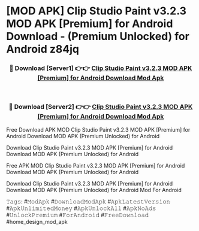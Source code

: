 # [MOD APK] Clip Studio Paint v3.2.3 MOD APK [Premium] for Android Download - (Premium Unlocked) for Android z84jq



<div align="center">
<h3>🔴 Download [Server1] 👉👉 <a href="https://momento.my/?title=Clip_Studio_Paint_v3.2.3_MOD_APK_[Premium]_for_Android_Download">Clip Studio Paint v3.2.3 MOD APK [Premium] for Android Download Mod Apk</a></h3><br>

<h3>🔴 Download [Server2] 👉👉 <a href="https://momento.my/?title=Clip_Studio_Paint_v3.2.3_MOD_APK_[Premium]_for_Android_Download">Clip Studio Paint v3.2.3 MOD APK [Premium] for Android Download Mod Apk</a></h3>
</div>



Free Download APK MOD Clip Studio Paint v3.2.3 MOD APK [Premium] for Android Download MOD APK (Premium Unlocked) for Android

Download Clip Studio Paint v3.2.3 MOD APK [Premium] for Android Download MOD APK (Premium Unlocked) for Android

Free APK MOD Clip Studio Paint v3.2.3 MOD APK [Premium] for Android Download MOD APK (Premium Unlocked) for Android

Download Clip Studio Paint v3.2.3 MOD APK [Premium] for Android Download MOD APK (Premium Unlocked) for Android Mod For Android

𝚃𝚊𝚐𝚜: #𝙼𝚘𝚍𝙰𝚙𝚔 #𝙳𝚘𝚠𝚗𝚕𝚘𝚊𝚍𝙼𝚘𝚍𝙰𝚙𝚔 #𝙰𝚙𝚔𝙻𝚊𝚝𝚎𝚜𝚝𝚅𝚎𝚛𝚜𝚒𝚘𝚗 #𝙰𝚙𝚔𝚄𝚗𝚕𝚒𝚖𝚒𝚝𝚎𝚍𝙼𝚘𝚗𝚎𝚢 #𝙰𝚙𝚔𝚄𝚗𝚕𝚘𝚌𝚔𝙰𝚕𝚕 #𝙰𝚙𝚔𝙽𝚘𝙰𝚍𝚜 #𝚄𝚗𝚕𝚘𝚌𝚔𝙿𝚛𝚎𝚖𝚒𝚞𝚖 #𝙵𝚘𝚛𝙰𝚗𝚍𝚛𝚘𝚒𝚍 #𝙵𝚛𝚎𝚎𝙳𝚘𝚠𝚗𝚕𝚘𝚊𝚍 #home_design_mod_apk
